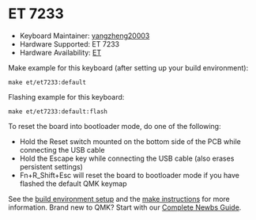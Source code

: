 # ET 7233

* Keyboard Maintainer: [yangzheng20003](https://github.com/yangzheng20003)
* Hardware Supported: ET 7233
* Hardware Availability: [ET](http://www.redragonzone.com)

Make example for this keyboard (after setting up your build environment):

    make et/et7233:default
        
Flashing example for this keyboard:

    make et/et7233:default:flash

To reset the board into bootloader mode, do one of the following:

* Hold the Reset switch mounted on the bottom side of the PCB while connecting the USB cable
* Hold the Escape key while connecting the USB cable (also erases persistent settings)
* Fn+R_Shift+Esc will reset the board to bootloader mode if you have flashed the default QMK keymap

See the [build environment setup](https://docs.qmk.fm/#/getting_started_build_tools) and the [make instructions](https://docs.qmk.fm/#/getting_started_make_guide) for more information. Brand new to QMK? Start with our [Complete Newbs Guide](https://docs.qmk.fm/#/newbs).


